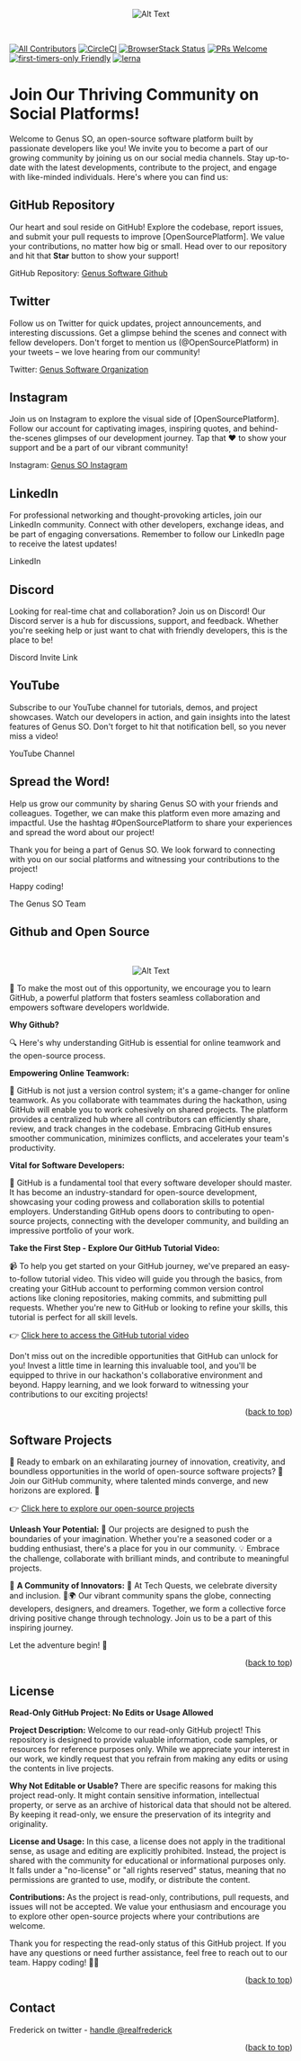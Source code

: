 <p align="center">
    <img src="genus.jpg" alt="Alt Text">
</p>

<a name="readme-top"></a>

&nbsp;

[![All Contributors](https://img.shields.io/badge/all_contributors-153-orange.svg?style=flat-square)](#contributors-)
[![CircleCI](https://circleci.com/gh/codesandbox/codesandbox-client.svg?style=svg)](https://circleci.com/gh/codesandbox/codesandbox-client)
[![BrowserStack Status](https://www.browserstack.com/automate/badge.svg?badge_key=cVJuczlJWUtqWXhIbFN1ZjVQekF4NzNsd3phNEZRaGlWU0pHYVVkdGRFWT0tLXFtTVhaOWRySmN0ZG5QVDNDQ0g5Z0E9PQ==--79fe3eae4f149a400d396c9b12d3988f685785cf)](https://www.browserstack.com/automate/public-build/cVJuczlJWUtqWXhIbFN1ZjVQekF4NzNsd3phNEZRaGlWU0pHYVVkdGRFWT0tLXFtTVhaOWRySmN0ZG5QVDNDQ0g5Z0E9PQ==--79fe3eae4f149a400d396c9b12d3988f685785cf)
[![PRs Welcome](https://img.shields.io/badge/PRs-welcome-brightgreen.svg?style=flat-square)](http://makeapullrequest.com)
[![first-timers-only Friendly](https://img.shields.io/badge/first--timers--only-friendly-blue.svg)](http://www.firsttimersonly.com/)
[![lerna](https://img.shields.io/badge/maintained%20with-lerna-cc00ff.svg)](https://lerna.js.org/)

# Join Our Thriving Community on Social Platforms!

Welcome to Genus SO, an open-source software platform built by passionate developers like you! We invite you to become a part of our growing community by joining us on our social media channels. Stay up-to-date with the latest developments, contribute to the project, and engage with like-minded individuals. Here's where you can find us:

## GitHub Repository

Our heart and soul reside on GitHub! Explore the codebase, report issues, and submit your pull requests to improve [OpenSourcePlatform]. We value your contributions, no matter how big or small. Head over to our repository and hit that **Star** button to show your support!

GitHub Repository: [Genus Software Github](github.com/genus-so)

## Twitter

Follow us on Twitter for quick updates, project announcements, and interesting discussions. Get a glimpse behind the scenes and connect with fellow developers. Don't forget to mention us (@OpenSourcePlatform) in your tweets – we love hearing from our community!

Twitter: [Genus Software Organization](https://twitter.com/genus_softorg)

## Instagram

Join us on Instagram to explore the visual side of [OpenSourcePlatform]. Follow our account for captivating images, inspiring quotes, and behind-the-scenes glimpses of our development journey. Tap that ❤️ to show your support and be a part of our vibrant community!

Instagram: [Genus SO Instagram](https://www.instagram.com/genus_softorg)

## LinkedIn

For professional networking and thought-provoking articles, join our LinkedIn community. Connect with other developers, exchange ideas, and be part of engaging conversations. Remember to follow our LinkedIn page to receive the latest updates!

LinkedIn

## Discord

Looking for real-time chat and collaboration? Join us on Discord! Our Discord server is a hub for discussions, support, and feedback. Whether you're seeking help or just want to chat with friendly developers, this is the place to be!

Discord Invite Link

## YouTube

Subscribe to our YouTube channel for tutorials, demos, and project showcases. Watch our developers in action, and gain insights into the latest features of Genus SO. Don't forget to hit that notification bell, so you never miss a video!

YouTube Channel

## Spread the Word!

Help us grow our community by sharing Genus SO with your friends and colleagues. Together, we can make this platform even more amazing and impactful. Use the hashtag #OpenSourcePlatform to share your experiences and spread the word about our project!

Thank you for being a part of Genus SO. We look forward to connecting with you on our social platforms and witnessing your contributions to the project!

Happy coding!

The Genus SO Team


<!-- GETTING STARTED WITH GITHUB-->

## Github and Open Source

&nbsp;

<p align="center">
    <img src="github.png" alt="Alt Text">
</p>

🚀 To make the most out of this opportunity, we encourage you to learn GitHub, a powerful platform that fosters seamless collaboration and empowers software developers worldwide. 

**Why Github?**

🔍 Here's why understanding GitHub is essential for online teamwork and the open-source process.

**Empowering Online Teamwork:**

👥 GitHub is not just a version control system; it's a game-changer for online teamwork. As you collaborate with teammates during the hackathon, using GitHub will enable you to work cohesively on shared projects. The platform provides a centralized hub where all contributors can efficiently share, review, and track changes in the codebase. Embracing GitHub ensures smoother communication, minimizes conflicts, and accelerates your team's productivity.

**Vital for Software Developers:**

💼 GitHub is a fundamental tool that every software developer should master. It has become an industry-standard for open-source development, showcasing your coding prowess and collaboration skills to potential employers. Understanding GitHub opens doors to contributing to open-source projects, connecting with the developer community, and building an impressive portfolio of your work.

**Take the First Step - Explore Our GitHub Tutorial Video:**

📹 To help you get started on your GitHub journey, we've prepared an easy-to-follow tutorial video. This video will guide you through the basics, from creating your GitHub account to performing common version control actions like cloning repositories, making commits, and submitting pull requests. Whether you're new to GitHub or looking to refine your skills, this tutorial is perfect for all skill levels.

👉 [Click here to access the GitHub tutorial video](https://www.youtube.com/watch?v=nhNq2kIvi9s)

Don't miss out on the incredible opportunities that GitHub can unlock for you! Invest a little time in learning this invaluable tool, and you'll be equipped to thrive in our hackathon's collaborative environment and beyond. Happy learning, and we look forward to witnessing your contributions to our exciting projects!

<p align="right">(<a href="#readme-top">back to top</a>)</p>

## Software Projects

🚀 Ready to embark on an exhilarating journey of innovation, creativity, and boundless opportunities in the world of open-source software projects? 🌟 Join our GitHub community, where talented minds converge, and new horizons are explored. 🌈

👉 [Click here to explore our open-source projects](contributors.md)

**Unleash Your Potential:**
🧠 Our projects are designed to push the boundaries of your imagination. Whether you're a seasoned coder or a budding enthusiast, there's a place for you in our community. 💡 Embrace the challenge, collaborate with brilliant minds, and contribute to meaningful projects.

👥 **A Community of Innovators:**
🤝 At Tech Quests, we celebrate diversity and inclusion. 👫🌍 Our vibrant community spans the globe, connecting developers, designers, and dreamers. Together, we form a collective force driving positive change through technology. Join us to be a part of this inspiring journey.

Let the adventure begin! 🎉

<p align="right">(<a href="#readme-top">back to top</a>)</p>

<!-- LICENSE -->
## License

**Read-Only GitHub Project: No Edits or Usage Allowed**

**Project Description:**
Welcome to our read-only GitHub project! This repository is designed to provide valuable information, code samples, or resources for reference purposes only. While we appreciate your interest in our work, we kindly request that you refrain from making any edits or using the contents in live projects.

**Why Not Editable or Usable?**
There are specific reasons for making this project read-only. It might contain sensitive information, intellectual property, or serve as an archive of historical data that should not be altered. By keeping it read-only, we ensure the preservation of its integrity and originality.

**License and Usage:**
In this case, a license does not apply in the traditional sense, as usage and editing are explicitly prohibited. Instead, the project is shared with the community for educational or informational purposes only. It falls under a "no-license" or "all rights reserved" status, meaning that no permissions are granted to use, modify, or distribute the content.

**Contributions:**
As the project is read-only, contributions, pull requests, and issues will not be accepted. We value your enthusiasm and encourage you to explore other open-source projects where your contributions are welcome.

Thank you for respecting the read-only status of this GitHub project. If you have any questions or need further assistance, feel free to reach out to our team. Happy coding! 🚀🔧


<p align="right">(<a href="#readme-top">back to top</a>)</p>


<!-- CONTACT -->
## Contact

Frederick on twitter - [handle @realfrederick](https://twitter.com/real_frederick)


<p align="right">(<a href="#readme-top">back to top</a>)</p>
